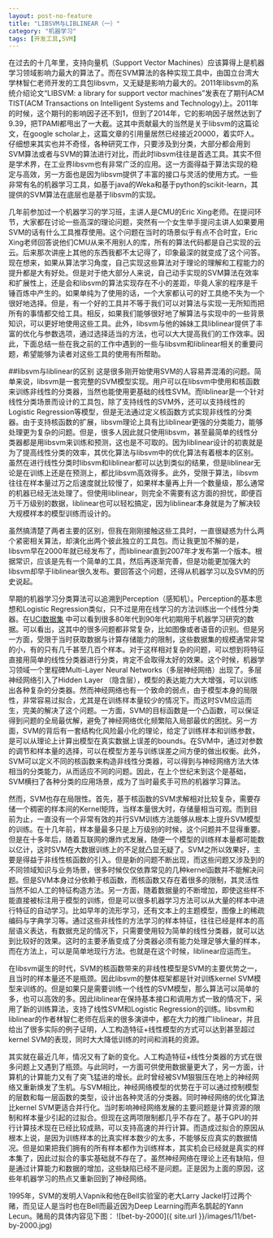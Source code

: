 ```yaml
---
layout: post-no-feature
title: "LIBSVM与LIBLINEAR（一）"
category: "机器学习"
tags: [开发工具,SVM]
---
```


在过去的十几年里，支持向量机（Support Vector Machines）应该算得上是机器学习领域影响力最大的算法了。而在SVM算法的各种实现工具中，由国立台湾大学林智仁老师开发的工具包libsvm，又无疑是影响力最大的。2011年libsvm的系统介绍论文“LIBSVM: a library for support vector machines”发表在了期刊ACM TIST(ACM Transactions on Intelligent Systems and Technology)上。2011年的时候，这个期刊的影响因子还不到1，但到了2014年，它的影响因子居然达到了9.39，把TPAMI都甩出了一大截。这其中贡献最大的当然是关于libsvm的这篇论文，在google scholar上，这篇文章的引用量居然已经接近20000，着实吓人。仔细想来其实也并不奇怪，各种研究工作，只要涉及到分类，大部分都会用到SVM算法或者与SVM的算法进行对比，而此时libsvm往往是首选工具。其实不但是学术界，在工业界libsvm也有非常广泛的应用。这一方面得益于算法实现的稳定与高效，另一方面也是因为libsvm提供了丰富的接口与灵活的使用方式。一些非常有名的机器学习工具，如基于java的Weka和基于python的scikit-learn，其提供的SVM算法在底层也是基于libsvm的实现。

几年前参加过一个机器学习的学习班，主讲人是CMU的Eric Xing老师。在提问环节，大家都在讨论一些高深的理论问题，突然有一个女生举手提问主讲人如果要用SVM的话有什么工具推荐使用。这个问题在当时的场景似乎有点不合时宜，Eric Xing老师回答说他们CMU从来不用别人的库，所有的算法代码都是自己实现的云云。后来那次讲座上其他的东西我都不太记得了，印象最深的就变成了这个问答。现在想来，如果从算法学习角度，自己实现这些算法对于理论的理解和工程能力的提升都是大有好处。但是对于绝大部分人来说，自己动手实现的SVM算法在效率和扩展性上，还是会和libsvm的算法实现存在不小的差距，毕竟人家的程序是千锤百炼中产生的。如果单纯为了使用的话，一个大家都认可的好工具绝不失为一个很好地选择。但是，有一个好的工具并不等于我们可以对算法与实现一无所知而把所有的事情都交给工具。相反，如果我们能够很好地了解算法与实现中的一些背景知识，可以更好地使用这些工具。此外，libsvm与他的姊妹工具liblinear提供了丰富的优化与参数选项，通过选择适当的方法，也可以大大提高我们的工作效率。因此，下面总结一些在我之前的工作中遇到的一些与libsvm和liblinear相关的重要问题，希望能够为读者对这些工具的使用有所帮助。

##libsvm与liblinear的区别
这是很多刚开始使用SVM的人容易弄混淆的问题。简单来说，libsvm是一套完整的SVM模型实现。用户可以在libsvm中使用和核函数来训练非线性的分类器，当然也能使用更基础的线性SVM。而liblinear是一个针对线性分类场景而设计的工具包，除了支持线性的SVM外，还可以支持线性的Logistic Regression等模型，但是无法通过定义核函数方式实现非线性的分类器。由于支持核函数的扩展，libsvm理论上具有比liblinear更强的分类能力，能够处理更为复杂的问题。但是，很多人因此就只使用libsvm，甚至最简单的线性分类器都是用libsvm来训练和预测，这也是不可取的。因为liblinear设计的初衷就是为了提高线性分类的效率，其优化算法与libsvm中的优化算法有着根本的区别。虽然在进行线性分类时libsvm和liblinear都可以达到类似的结果，但是liblinear无论是在训练上还是在预测上，都比libsvm高效得多。此外，受限于算法，libsvm往往在样本量过万之后速度就比较慢了，如果样本量再上升一个数量级，那么通常的机器已经无法处理了。但使用liblinear，则完全不需要有这方面的担忧，即便百万千万级别的数据，liblinear也可以轻松搞定，因为liblinear本身就是为了解决较大规模样本的模型训练而设计的。

虽然搞清楚了两者主要的区别，但我在刚刚接触这些工具时，一直很疑惑为什么两个紧密相关算法，却演化出两个彼此独立的工具包。而让我更加不解的是，libsvm早在2000年就已经发布了，而liblinear直到2007年才发布第一个版本。根据常识，应该是先有一个简单的工具，然后再逐渐完善，但是功能更加强大的libsvm却早于liblinear很久发布。要回答这个问题，还得从机器学习以及SVM的历史说起。

早期的机器学习分类算法可以追溯到Perception（感知机）。Perception的基本思想和Logistic Regression类似，只不过是用在线学习的方法训练出一个线性分类器。在[UCI数据集](https://archive.ics.uci.edu/ml/datasets.html) 中可以看到很多80年代到90年代初期用于机器学习研究的数据。可以看出，这其中的很多问题都非常复杂，比如图像或者语音的识别。但是另一方面，受限于当时获取数据与计算存储能力的限制，这些数据集的规模通常非常的小，有的只有几千甚至几百个样本。对于这样相对复杂的问题，可以想到将特征直接用简单的线性分类器进行分类，肯定不会取得太好的效果。这个时候，机器学习领域一个里程碑Multi-Layer Neural Networks（多层神经网络）出现了。多层神经网络引入了Hidden Layer （隐含层），模型的表达能力大大增强，可以训练出各种复杂的分类器。然而神经网络也有一个致命的弱点，由于模型本身的局限性，非常容易过拟合，尤其是在训练样本量较少的情况下。而这时SVM应运而生，完美的解决了这个问题。一方面，SVM的目标函数是一个凸函数，可以保证得到问题的全局最优解，避免了神经网络优化频繁陷入局部最优的困扰。另一方面，SVM的背后有一套结构化风险最小化的理论，给定了训练样本和训练参数，是可以从理论上计算出模型在真实数据上误差的bounds。在SVM中，通过对参数的调节和样本量的选择，可以在模型方差与训练误差之间方便的做出权衡。此外，SVM可以定义不同的核函数来构造非线性分类器，可以得到与神经网络方法大体相当的分类能力，从而适应不同的问题。因此，在上个世纪末到这个是基础，SVM横扫了各种分类的应用场景，成为了当时最炙手可热的机器学习算法。

然而，SVM也存在局限性。首先，基于核函数的SVM求解相对比较复杂，需要存储一个稠密的样本间的Kernel矩阵，当样本量很大时，存储量相当可观。而到目前为止，一直没有一个非常有效的并行SVM训练方法能够从根本上提升SVM模型的训练。在十几年前，样本量最多只是上万级别的时候，这个问题并不显得重要。但是在十多年后，随着互联网的爆炸式发展，随便一个模型的训练样本量都可能数以亿计，这时SVM在大数据训练上的不足就凸显无疑了。SVM之所以效果好，主要是得益于非线性核函数的引入。但是新的问题不断出现，而这些问题又涉及到的不同领域知识与业务场景，很多时候仅仅依靠常见的几种kernel函数并不能解决问题。但是SVM本身过分依赖于核函数，而核函数又存在着很多的限制，其灵活性当然不如人工的特征构造方法。另一方面，随着数据量的不断增加，即使这些样不能直接被标注用于模型的训练，但是可以很多机器学习方法可以从大量的样本中进行特征的自动学习。比如早年的流形学习，还有文本上的主题模型，图像上的稀疏编码与字典学习等。通过这些非线性的方法学习的样本特征，往往已经是样本的高层语义表达，有数据充足的情况下，只需要使用较为简单的线性分类器，就可以达到比较好的效果。这时的主要矛盾变成了分类器必须有能力处理足够大量的样本，而在方法上，可以是简单地现行方法。也就是在这个时候，liblinear应运而生。

在libsvm诞生的时代，SVM的核函数带来的非线性模型是SVM的主要优势之一，且当时的样本量还不是瓶颈。因此libsvm的整体框架都是针对训练kernel SVM模型来训练的。但是如果只是需要训练一个线性的SVM模型，那么算法可以简单的多，也可以高效的多。因此liblinear在保持基本接口和调用方式一致的情况下，采用了新的训练算法，支持了线性SVM和Logistic Regression的训练。libsvm和liblinear的作者林智仁老师在后来的很多演讲中，都在大力的推广liblinear，并且给出了很多实际的例子证明，人工构造特征+线性模型的方式可以达到甚至超过kernel SVM的表现，同时大大降低训练的时间和消耗的资源。

其实就在最近几年，情况又有了新的变化。人工构造特征+线性分类器的方式在很多问题上又遇到了瓶颈。与此同时，一方面可供使用数据量更大了，另一方面，计算机的计算能力又有了突飞猛进的增长。此时曾经被SVM狠狠压在地上的神经网络又重新焕发了生机。与SVM相比，神经网络模型的优势在于可以通过控制模型的层数和每一层函数的类型，设计出各种灵活的分类器。同时神经网络的优化算法比kernel SVM更适合并行化。当时影响神经网络发展的主要问题是计算资源的限制和样本量少引起的过拟合。但现在这两项限制都几乎不存在了。基于GPU的并行计算技术现在已经比较成熟，可以支持高速的并行计算。而造成过拟合的原因从根本上说，是因为训练样本的比真实样本数少的太多，不能够反应真实的数据情况。但是如果把我们拥有的所有样本都作为训练样本，其实机会已经就是真实的样本集了，因此过拟合的事实基础就不存在了。虽然神经网络在理论上还有缺陷，但是通过计算能力和数据的增加，这些缺陷已经不是问题。正是因为上面的原因，这些年机器学习的热点又重新回到了神经网络。

1995年，SVM的发明人Vapnik和他在Bell实验室的老大Larry Jackel打过两个赌，而见证人是当时也在Bell而最近因为Deep Learning而声名鹊起的Yann Lecun。赌局的具体内容见下图：
![bet-by-2000]({ site.url }}/images/11/bet-by-2000.jpg)
  
